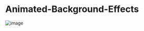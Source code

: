 # Animated-Background-Effects
![image](https://user-images.githubusercontent.com/33998049/178021562-55f5da9a-32fc-4e18-a9d3-c677b0daf5d0.png)
